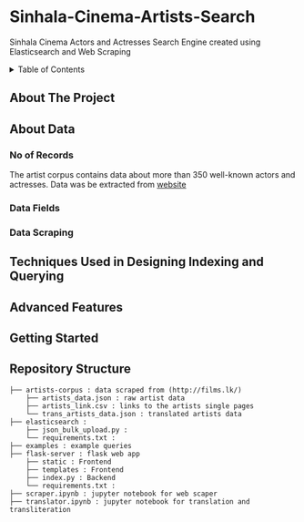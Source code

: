 # Sinhala-Cinema-Artists-Search
Sinhala Cinema Actors and Actresses Search Engine created using Elasticsearch and Web Scraping

<!-- TABLE OF CONTENTS -->
<details>
  <summary>Table of Contents</summary>
  <ol>
    <li>
      <a href="#about-the-project">About The Project</a>
    </li>
    <li>
      <a href="#about-data">About Data</a>
      <ul>
        <li><a href="#no-of-records">No of Records</a></li>
        <li><a href="#data-fields">Data Fields</a></li>
        <li><a href="#data-scraping">Data Scraping</a></li>
      </ul>
    </li>
    <li><a href="#techiques-used-in-designing-indexing-and-querying">Techniques Used in Designing Indexing and Querying</a></li>
    <li><a href="#advanced-features">Advanced Features</a></li>
    <li><a href="#getting-started">Getting Started</a></li>
    <li><a href="#repository-structure">Repository Structure</a></li>
  </ol>
</details>

## About The Project

## About Data

### No of Records

The artist corpus contains data about more than 350 well-known actors and actresses. Data was be extracted from [website](films.lk)

### Data Fields



### Data Scraping



## Techniques Used in Designing Indexing and Querying



## Advanced Features



## Getting Started



## Repository Structure

    ├── artists-corpus : data scraped from (http://films.lk/)                    
        ├── artists_data.json : raw artist data
        ├── artists_link.csv : links to the artists single pages 
        └── trans_artists_data.json : translated artists data
    ├── elasticsearch : 
        ├── json_bulk_upload.py :
        └── requirements.txt :
    ├── examples : example queries     
    ├── flask-server : flask web app
        ├── static : Frontend
        ├── templates : Frontend
        ├── index.py : Backend 
        └── requirements.txt :
    ├── scraper.ipynb : jupyter notebook for web scaper 
    ├── translator.ipynb : jupyter notebook for translation and transliteration
       
